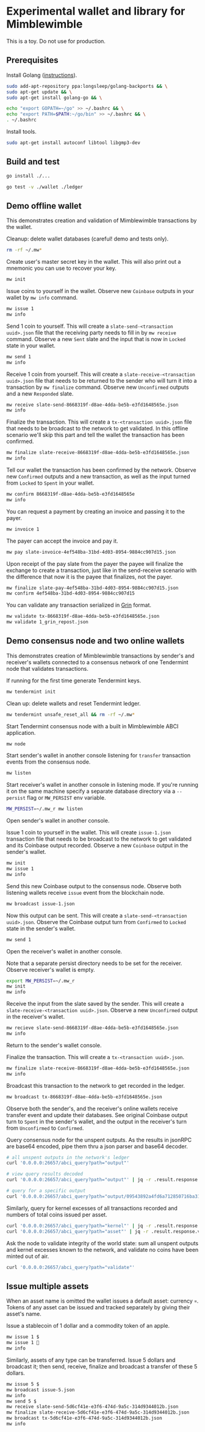 #  Experimental wallet and library for Mimblewimble

This is a toy. Do not use for production.

## Prerequisites

Install Golang ([instructions](https://github.com/golang/go/wiki/Ubuntu)).
```bash
sudo add-apt-repository ppa:longsleep/golang-backports && \
sudo apt-get update && \
sudo apt-get install golang-go && \

echo "export GOPATH=~/go" >> ~/.bashrc && \
echo "export PATH=$PATH:~/go/bin" >> ~/.bashrc && \
. ~/.bashrc
```

Install tools.
```bash
sudo apt-get install autoconf libtool libgmp3-dev
```

## Build and test

```bash
go install ./...

go test -v ./wallet ./ledger
```

## Demo offline wallet

This demonstrates creation and validation of Mimblewimble transactions by the wallet.

Cleanup: delete wallet databases (careful! demo and tests only).
```bash
rm -rf ~/.mw*
``` 

Create user's master secret key in the wallet. This will also print out a mnemonic you can use to recover your key.
```bash
mw init
```

Issue coins to yourself in the wallet. Observe new `Coinbase` outputs in your wallet by `mw info` command.
```bash
mw issue 1
mw info
```
Send 1 coin to yourself. This will create a `slate-send-<transaction uuid>.json` file that the receiving party needs to 
fill in by `mw receive` command. Observe a new `Sent` slate and the input that is now in `Locked` state in your wallet.
```bash
mw send 1
mw info
```
Receive 1 coin from yourself. This will create a `slate-receive-<transaction uuid>.json` file that needs to be returned 
to the sender who will turn it into a transaction by `mw finalize` command. 
Observe new `Unconfirmed` outputs and a new `Responded` slate.
```bash
mw receive slate-send-8668319f-d8ae-4dda-be5b-e3fd1648565e.json
mw info
```
Finalize the transaction. This will create a `tx-<transaction uuid>.json` file that needs to be broadcast 
to the network to get validated. 
In this offline scenario we'll skip this part and tell the wallet the transaction has been confirmed. 
```bash
mw finalize slate-receive-8668319f-d8ae-4dda-be5b-e3fd1648565e.json
mw info
```
Tell our wallet the transaction has been confirmed by the network. 
Observe new `Confirmed` outputs and a new transaction, as well as the input turned from `Locked` to `Spent` 
in your wallet.
```bash
mw confirm 8668319f-d8ae-4dda-be5b-e3fd1648565e
mw info
```

You can request a payment by creating an invoice and passing it to the payer.
```bash
mw invoice 1
```
The payer can accept the invoice and pay it.
```bash
mw pay slate-invoice-4ef548ba-31bd-4d03-8954-9884cc907d15.json
```
Upon receipt of the pay slate from the payer the payee will finalize the exchange to create a transaction, 
just like in the send-receive scenario with the difference that now it is the payee
that finalizes, not the payer.
```bash
mw finalize slate-pay-4ef548ba-31bd-4d03-8954-9884cc907d15.json
mw confirm 4ef548ba-31bd-4d03-8954-9884cc907d15
```

You can validate any transaction serialized in [Grin](https://github.com/mimblewimble/grin) format.
```bash
mw validate tx-8668319f-d8ae-4dda-be5b-e3fd1648565e.json
mw validate 1_grin_repost.json
```

## Demo consensus node and two online wallets

This demonstrates creation of Mimblewimble transactions by sender's and receiver's wallets connected to a consensus network of one Tendermint node that validates transactions.

If running for the first time generate Tendermint keys.
```bash
mw tendermint init
```
Clean up: delete wallets and reset Tendermint ledger.
```bash
mw tendermint unsafe_reset_all && rm -rf ~/.mw*
```
Start Tendermint consensus node with a built in Mimblewimble ABCI application.
```bash
mw node
```

Start sender's wallet in another console listening for `transfer` transaction events from the consensus node.

```bash
mw listen
```
Start receiver's wallet in another console in listening mode.
If you're running it on the same machine specify a separate database directory via a `--persist` flag 
or `MW_PERSIST` env variable. 
```bash
MW_PERSIST=~/.mw_r mw listen
```

Open sender's wallet in another console.

Issue 1 coin to yourself in the wallet. This will create `issue-1.json` transaction file that needs to be 
 broadcast to the network to get validated and its Coinbase output recorded.
Observe a new `Coinbase` output in the sender's wallet.
```bash
mw init
mw issue 1
mw info
```
Send this new Coinbase output to the consensus node. 
Observe both listening wallets receive `issue` event from the blockchain node.
```bash
mw broadcast issue-1.json
```
Now this output can be sent. This will create a `slate-send-<transaction uuid>.json`.
Observe the Coinbase output turn from `Confirmed` to `Locked` state in the sender's wallet.
```bash
mw send 1
```

Open the receiver's wallet in another console. 

Note that a separate persist directory needs to be set for the receiver.
Observe receiver's wallet is empty.
```bash
export MW_PERSIST=~/.mw_r
mw init
mw info
```
Receive the input from the slate saved by the sender. 
This will create a `slate-receive-<transaction uuid>.json`.
Observe a new `Unconfirmed` output in the receiver's wallet.
```bash
mw recieve slate-send-8668319f-d8ae-4dda-be5b-e3fd1648565e.json
mw info
```

Return to the sender's wallet console.

Finalize the transaction. This will create a `tx-<transaction uuid>.json`.
```bash
mw finalize slate-receive-8668319f-d8ae-4dda-be5b-e3fd1648565e.json
mw info
```
Broadcast this transaction to the network to get recorded in the ledger.
```bash
mw broadcast tx-8668319f-d8ae-4dda-be5b-e3fd1648565e.json
```
Observe both the sender's, and the receiver's online wallets receive transfer event and update their databases.
See original Coinbase output turn to `Spent` in the sender's wallet, 
and the output in the receiver's turn from `Unconfirmed` to `Confirmed`.

Query consensus node for the unspent outputs. 
As the results in jsonRPC are base64 encoded, pipe them thru a json parser and base64 decoder. 
```bash
# all unspent outputs in the network's ledger 
curl '0.0.0.0:26657/abci_query?path="output"'

# view query results decoded
curl '0.0.0.0:26657/abci_query?path="output"' | jq -r .result.response.value | base64 -d | jq

# query for a specific output
curl '0.0.0.0:26657/abci_query?path="output/09543892a4fd6a712850716ba31dc63f242978a606aaf7d995e8d5e7d0f021762f"' | jq -r .result.response.value | base64 -d | jq
```

Similarly, query for kernel excesses of all transactions recorded and numbers of total coins issued per asset.
```bash
curl '0.0.0.0:26657/abci_query?path="kernel"' | jq -r .result.response.value | base64 -d | jq
curl '0.0.0.0:26657/abci_query?path="asset"' | jq -r .result.response.value | base64 -d | jq
```   

Ask the node to validate integrity of the world state: 
sum all unspent outputs and kernel excesses known to the network, and validate no coins have been minted out of air.
```bash
curl '0.0.0.0:26657/abci_query?path="validate"'
```

## Issue multiple assets

When an asset name is omitted the wallet issues a default asset: currency `¤`.
Tokens of any asset can be issued and tracked separately by giving their asset's name.  

Issue a stablecoin of 1 dollar and a commodity token of an apple.
```bash
mw issue 1 $
mw issue 1 🍎
mw info
```

Similarly, assets of any type can be transferred. 
Issue 5 dollars and broadcast it; then send, receive, finalize and broadcast a transfer of these 5 dollars.
```bash
mw issue 5 $
mw broadcast issue-5.json
mw info
mw send 5 $
mw receive slate-send-5d6cf41e-e3f6-474d-9a5c-314d9344012b.json
mw finalize slate-receive-5d6cf41e-e3f6-474d-9a5c-314d9344012b.json
mw broadcast tx-5d6cf41e-e3f6-474d-9a5c-314d9344012b.json
mw info
```

